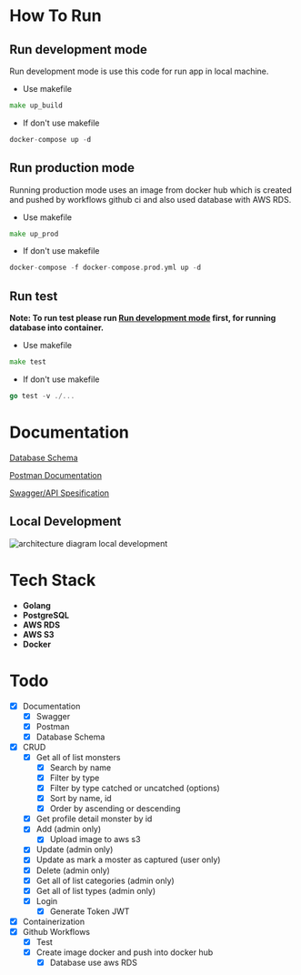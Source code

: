 # How To Run
## Run development mode
Run development mode is use this code for run app in local machine.
- Use makefile
```go
make up_build
```

- If don't use makefile
```go
docker-compose up -d
```

## Run production mode
Running production mode uses an image from docker hub which is created and pushed by workflows github ci and also used database with AWS RDS.
- Use makefile
```go
make up_prod
```

- If don't use makefile
```go
docker-compose -f docker-compose.prod.yml up -d 
```

## Run test
**Note: To run test please run [Run development mode](##run-development-mode) first, for running database into container.**
- Use makefile
```go
make test 
```

- If don't use makefile
```go
go test -v ./...
```

# Documentation
[Database Schema](https://dbdiagram.io/d/63934a1abae3ed7c4545dab5)

[Postman Documentation](https://documenter.getpostman.com/view/12132212/2s8Z6scGJ9)

[Swagger/API Spesification](https://app.swaggerhub.com/apis/DARMAWANRIZKY43/POKEDEX/1.0.0#/Monsters/get_api_v1_monsters)

## Local Development
![architecture diagram local development](/assets/use-deall-architecture-diagram-local-development.png)

# Tech Stack
- **Golang**
- **PostgreSQL**
- **AWS RDS**
- **AWS S3**
- **Docker**

# Todo
- [x] Documentation
    - [x] Swagger
    - [x] Postman
    - [x] Database Schema
- [x] CRUD
    - [x] Get all of list monsters
        - [x] Search by name
        - [x] Filter by type
        - [x] Filter by type catched or uncatched (options)
        - [x] Sort by name, id
        - [x] Order by ascending or descending
    - [x] Get profile detail monster by id
    - [x] Add (admin only)
        - [x] Upload image to aws s3
    - [x] Update (admin only)
    - [x] Update as mark a moster as captured (user only)
    - [x] Delete (admin only)
    - [x] Get all of list categories (admin only)
    - [x] Get all of list types (admin only)
    - [x] Login
        - [x] Generate Token JWT
- [x] Containerization
- [x] Github Workflows
    - [x] Test
    - [x] Create image docker and push into docker hub
        - [x] Database use aws RDS